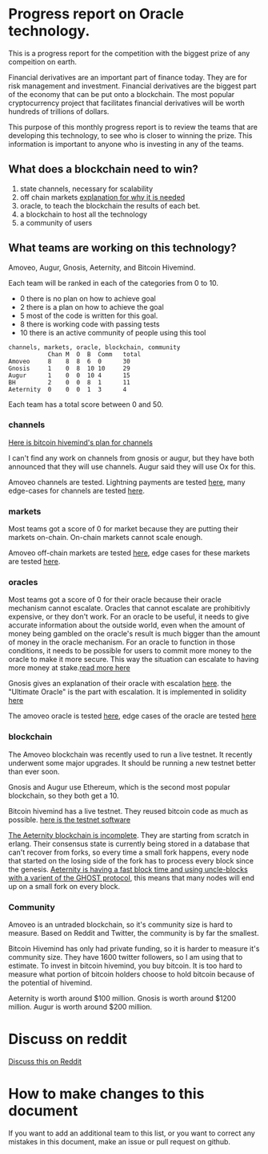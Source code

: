 # Progress report on Oracle technology.

This is a progress report for the competition with the biggest prize of any compeition on earth.

Financial derivatives are an important part of finance today. They are for risk management and investment.
Financial derivatives are the biggest part of the economy that can be put onto a blockchain.
The most popular cryptocurrency project that facilitates financial derivatives will be worth hundreds of trillions of dollars.

This purpose of this monthly progress report is to review the teams that are developing this technology, to see who is closer to winning the prize. This information is important to anyone who is investing in any of the teams.

## What does a blockchain need to win?
1) state channels, necessary for scalability
2) off chain markets [explanation for why it is needed](https://github.com/zack-bitcoin/amoveo/blob/master/docs/design/state_channel_without_off_chain_market.md) 
3) oracle, to teach the blockchain the results of each bet.
4) a blockchain to host all the technology
5) a community of users

## What teams are working on this technology?
Amoveo, Augur, Gnosis, Aeternity, and Bitcoin Hivemind.

Each team will be ranked in each of the categories from 0 to 10.
* 0 there is no plan on how to achieve goal
* 2 there is a plan on how to achieve the goal
* 5 most of the code is written for this goal.
* 8 there is working code with passing tests
* 10 there is an active community of people using this tool

```
channels, markets, oracle, blockchain, community
           Chan M  O  B  Comm   total
Amoveo     8    8  8  6  0      30
Gnosis     1    0  8  10 10     29
Augur      1    0  0  10 4      15
BH         2    0  0  8  1      11
Aeternity  0    0  0  1  3      4
```

Each team has a total score between 0 and 50.


### channels

[Here is bitcoin hivemind's plan for channels](http://bitcoinhivemind.com/blog/lightning-network/)

I can't find any work on channels from gnosis or augur, but they have both announced that they will use channels. Augur said they will use Ox for this.

Amoveo channels are tested. Lightning payments are tested [here](/tests/test_lightning.py), many edge-cases for channels are tested [here](/apps/ae_core/src/consensus/txs/test_txs.erl).

### markets

Most teams got a score of 0 for market because they are putting their markets on-chain.
On-chain markets cannot scale enough.

Amoveo off-chain markets are tested [here](/tests/test_market.py), edge cases for these markets are tested [here](/apps/ae_core/src/channels/market.erl).

### oracles

Most teams got a score of 0 for their oracle because their oracle mechanism cannot escalate.
Oracles that cannot escalate are prohibitivly expensive, or they don't work.
For an oracle to be useful, it needs to give accurate information about the outside world, even when the amount of money being gambled on the oracle's result is much bigger than the amount of money in the oracle mechanism. For an oracle to function in those conditions, it needs to be possible for users to commit more money to the oracle to make it more secure. This way the situation can escalate to having more money at stake.[read more here](https://github.com/zack-bitcoin/amoveo/blob/master/docs/design/oracle_motivations.md)

Gnosis gives an explanation of their oracle with escalation [here](https://blog.gnosis.pm/a-visit-to-the-oracle-fefc9dec5462). the "Ultimate Oracle" is the part with escalation. It is implemented in solidity [here](https://github.com/gnosis/gnosis-contracts/tree/master/contracts/Oracles)

The amoveo oracle is tested [here](/tests/test_market.py), edge cases of the oracle are tested [here](/apps/ae_core/src/consensus/txs/test_txs.erl)

### blockchain

The Amoveo blockchain was recently used to run a live testnet. It recently underwent some major upgrades. It should be running a new testnet better than ever soon.

Gnosis and Augur use Ethereum, which is the second most popular blockchain, so they both get a 10.

Bitcoin hivemind has a live testnet. They reused bitcoin code as much as possible. [here is the testnet software](https://github.com/bitcoin-hivemind/hivemind)

[The Aeternity blockchain is incomplete](https://github.com/aeternity/epoch). They are starting from scratch in erlang. Their consensus state is currently being stored in a database that can't recover from forks, so every time a small fork happens, every node that started on the losing side of the fork has to process every block since the genesis. [Aeternity is having a fast block time and using uncle-blocks with a varient of the GHOST protocol](https://blog.aeternity.com/state-of-development-week-of-sep-25-2017-804c50d5e5d1), this means that many nodes will end up on a small fork on every block.

### Community

Amoveo is an untraded blockchain, so it's community size is hard to measure. Based on Reddit and Twitter, the community is by far the smallest.

Bitcoin Hivemind has only had private funding, so it is harder to measure it's community size. They have 1600 twitter followers, so I am using that to estimate.
To invest in bitcoin hivemind, you buy bitcoin. It is too hard to measure what portion of bitcoin holders choose to hold bitcoin because of the potential of hivemind.

Aeternity is worth around $100 million. Gnosis is worth around $1200 million. Augur is worth around $200 million.

# Discuss on reddit

[Discuss this on Reddit](https://www.reddit.com/r/Amoveo/comments/73tn7z/progress_of_each_of_5_teams_competing_for_the/)

# How to make changes to this document

If you want to add an additional team to this list, or you want to correct any mistakes in this document, make an issue or pull request on github.

